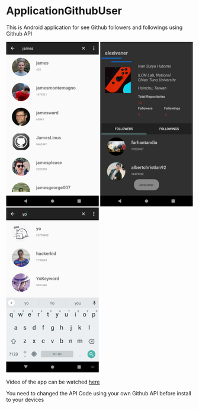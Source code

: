 # ApplicationGithubUser
 This is Android application for see Github followers and followings using Github API

 
<img src="https://github.com/alexivaner/ApplicationGithubUser/blob/master/Screenshot/device-2020-07-20-192157.png" width="250"/>
<img src="https://github.com/alexivaner/ApplicationGithubUser/blob/master/Screenshot/device-2020-07-20-192224.png" width="250"/>
<img src="https://github.com/alexivaner/ApplicationGithubUser/blob/master/Screenshot/device-2020-07-20-192302.png" width="250"/>

Video of the app can be watched [here](https://github.com/alexivaner/ApplicationGithubUser/blob/master/Screenshot/device-2020-07-20-192355.webm?raw=true)


You need to changed the API Code using your own Github API before install to your devices
